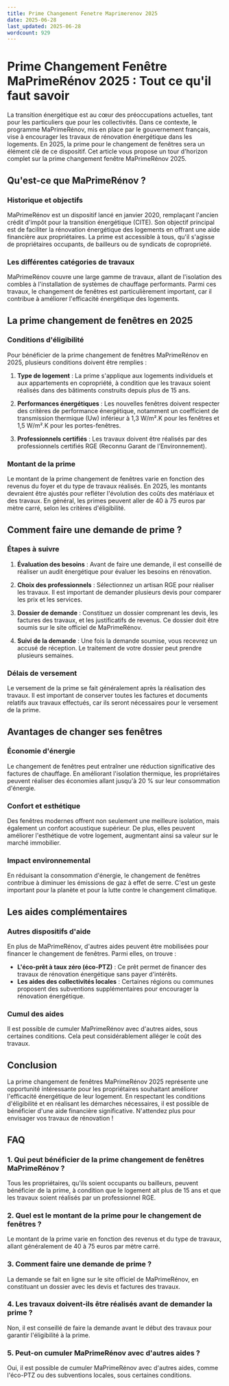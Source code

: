 ```yaml
---
title: Prime Changement Fenetre Maprimerenov 2025
date: 2025-06-28
last_updated: 2025-06-28
wordcount: 929
---
```


# Prime Changement Fenêtre MaPrimeRénov 2025 : Tout ce qu'il faut savoir

La transition énergétique est au cœur des préoccupations actuelles, tant pour les particuliers que pour les collectivités. Dans ce contexte, le programme MaPrimeRénov, mis en place par le gouvernement français, vise à encourager les travaux de rénovation énergétique dans les logements. En 2025, la prime pour le changement de fenêtres sera un élément clé de ce dispositif. Cet article vous propose un tour d'horizon complet sur la prime changement fenêtre MaPrimeRénov 2025.

## Qu'est-ce que MaPrimeRénov ?

### Historique et objectifs

MaPrimeRénov est un dispositif lancé en janvier 2020, remplaçant l'ancien crédit d'impôt pour la transition énergétique (CITE). Son objectif principal est de faciliter la rénovation énergétique des logements en offrant une aide financière aux propriétaires. La prime est accessible à tous, qu'il s'agisse de propriétaires occupants, de bailleurs ou de syndicats de copropriété.

### Les différentes catégories de travaux

MaPrimeRénov couvre une large gamme de travaux, allant de l'isolation des combles à l'installation de systèmes de chauffage performants. Parmi ces travaux, le changement de fenêtres est particulièrement important, car il contribue à améliorer l'efficacité énergétique des logements.

## La prime changement de fenêtres en 2025

### Conditions d'éligibilité

Pour bénéficier de la prime changement de fenêtres MaPrimeRénov en 2025, plusieurs conditions doivent être remplies :

1. **Type de logement** : La prime s'applique aux logements individuels et aux appartements en copropriété, à condition que les travaux soient réalisés dans des bâtiments construits depuis plus de 15 ans.
   
2. **Performances énergétiques** : Les nouvelles fenêtres doivent respecter des critères de performance énergétique, notamment un coefficient de transmission thermique (Uw) inférieur à 1,3 W/m².K pour les fenêtres et 1,5 W/m².K pour les portes-fenêtres.

3. **Professionnels certifiés** : Les travaux doivent être réalisés par des professionnels certifiés RGE (Reconnu Garant de l’Environnement).

### Montant de la prime

Le montant de la prime changement de fenêtres varie en fonction des revenus du foyer et du type de travaux réalisés. En 2025, les montants devraient être ajustés pour refléter l'évolution des coûts des matériaux et des travaux. En général, les primes peuvent aller de 40 à 75 euros par mètre carré, selon les critères d'éligibilité.

## Comment faire une demande de prime ?

### Étapes à suivre

1. **Évaluation des besoins** : Avant de faire une demande, il est conseillé de réaliser un audit énergétique pour évaluer les besoins en rénovation.

2. **Choix des professionnels** : Sélectionnez un artisan RGE pour réaliser les travaux. Il est important de demander plusieurs devis pour comparer les prix et les services.

3. **Dossier de demande** : Constituez un dossier comprenant les devis, les factures des travaux, et les justificatifs de revenus. Ce dossier doit être soumis sur le site officiel de MaPrimeRénov.

4. **Suivi de la demande** : Une fois la demande soumise, vous recevrez un accusé de réception. Le traitement de votre dossier peut prendre plusieurs semaines.

### Délais de versement

Le versement de la prime se fait généralement après la réalisation des travaux. Il est important de conserver toutes les factures et documents relatifs aux travaux effectués, car ils seront nécessaires pour le versement de la prime.

## Avantages de changer ses fenêtres

### Économie d'énergie

Le changement de fenêtres peut entraîner une réduction significative des factures de chauffage. En améliorant l'isolation thermique, les propriétaires peuvent réaliser des économies allant jusqu'à 20 % sur leur consommation d'énergie.

### Confort et esthétique

Des fenêtres modernes offrent non seulement une meilleure isolation, mais également un confort acoustique supérieur. De plus, elles peuvent améliorer l'esthétique de votre logement, augmentant ainsi sa valeur sur le marché immobilier.

### Impact environnemental

En réduisant la consommation d'énergie, le changement de fenêtres contribue à diminuer les émissions de gaz à effet de serre. C'est un geste important pour la planète et pour la lutte contre le changement climatique.

## Les aides complémentaires

### Autres dispositifs d'aide

En plus de MaPrimeRénov, d'autres aides peuvent être mobilisées pour financer le changement de fenêtres. Parmi elles, on trouve :

- **L'éco-prêt à taux zéro (éco-PTZ)** : Ce prêt permet de financer des travaux de rénovation énergétique sans payer d'intérêts.
- **Les aides des collectivités locales** : Certaines régions ou communes proposent des subventions supplémentaires pour encourager la rénovation énergétique.

### Cumul des aides

Il est possible de cumuler MaPrimeRénov avec d'autres aides, sous certaines conditions. Cela peut considérablement alléger le coût des travaux.

## Conclusion

La prime changement de fenêtres MaPrimeRénov 2025 représente une opportunité intéressante pour les propriétaires souhaitant améliorer l'efficacité énergétique de leur logement. En respectant les conditions d'éligibilité et en réalisant les démarches nécessaires, il est possible de bénéficier d'une aide financière significative. N'attendez plus pour envisager vos travaux de rénovation !

## FAQ

### 1. Qui peut bénéficier de la prime changement de fenêtres MaPrimeRénov ?

Tous les propriétaires, qu'ils soient occupants ou bailleurs, peuvent bénéficier de la prime, à condition que le logement ait plus de 15 ans et que les travaux soient réalisés par un professionnel RGE.

### 2. Quel est le montant de la prime pour le changement de fenêtres ?

Le montant de la prime varie en fonction des revenus et du type de travaux, allant généralement de 40 à 75 euros par mètre carré.

### 3. Comment faire une demande de prime ?

La demande se fait en ligne sur le site officiel de MaPrimeRénov, en constituant un dossier avec les devis et factures des travaux.

### 4. Les travaux doivent-ils être réalisés avant de demander la prime ?

Non, il est conseillé de faire la demande avant le début des travaux pour garantir l'éligibilité à la prime.

### 5. Peut-on cumuler MaPrimeRénov avec d'autres aides ?

Oui, il est possible de cumuler MaPrimeRénov avec d'autres aides, comme l'éco-PTZ ou des subventions locales, sous certaines conditions.
